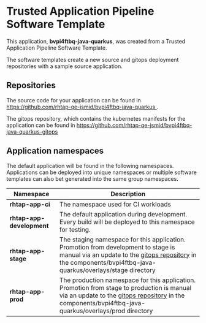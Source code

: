 # Trusted Application Pipeline Software Template

This application, **bvpi4ftbq-java-quarkus**, was created from a Trusted Application Pipeline Software Template.

The software templates create a new source and gitops deployment repositories with a sample source application. 

## Repositories

The source code for your application can be found in [https://github.com/rhtap-qe-jsmid/bvpi4ftbq-java-quarkus ](https://github.com/rhtap-qe-jsmid/bvpi4ftbq-java-quarkus ).
 
The gitops repository, which contains the kubernetes manifests for the application can be found in 
[https://github.com/rhtap-qe-jsmid/bvpi4ftbq-java-quarkus-gitops ](https://github.com/rhtap-qe-jsmid/bvpi4ftbq-java-quarkus-gitops ) 

## Application namespaces 

The default application will be found in the following namespaces. Applications can be deployed into unique namespaces or multiple software templates can also bet generated into the same group namespaces.  

|  Namespace   |  Description   |  
| -------- | -------- |
| **rhtap-app-ci** | The namespace used for CI workloads |
| **rhtap-app-development** | The default application during development. Every build will be deployed to this namespace for testing. |
| **rhtap-app-stage** | The staging namespace for this application. Promotion from development to stage is manual via an update to the [gitops repository](https://github.com/rhtap-qe-jsmid/bvpi4ftbq-java-quarkus-gitops ) in the components/bvpi4ftbq-java-quarkus/overlays/stage directory |
| **rhtap-app-prod** | The production namespace for this application. Promotion from stage to production is manual via an update to the [gitops repository](https://github.com/rhtap-qe-jsmid/bvpi4ftbq-java-quarkus-gitops ) in the components/bvpi4ftbq-java-quarkus/overlays/prod directory |